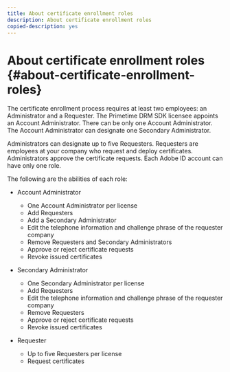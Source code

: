 ```yaml
---
title: About certificate enrollment roles
description: About certificate enrollment roles
copied-description: yes
---
```


# About certificate enrollment roles {#about-certificate-enrollment-roles}

The certificate enrollment process requires at least two employees: an Administrator and a Requester. The Primetime DRM SDK licensee appoints an Account Administrator. There can be only one Account Administrator. The Account Administrator can designate one Secondary Administrator.

Administrators can designate up to five Requesters. Requesters are employees at your company who request and deploy certificates. Administrators approve the certificate requests. Each Adobe ID account can have only one role.

The following are the abilities of each role:

* Account Administrator

    * One Account Administrator per license 
    * Add Requesters 
    * Add a Secondary Administrator 
    * Edit the telephone information and challenge phrase of the requester company 
    * Remove Requesters and Secondary Administrators 
    * Approve or reject certificate requests 
    * Revoke issued certificates

* Secondary Administrator

    * One Secondary Administrator per license 
    * Add Requesters 
    * Edit the telephone information and challenge phrase of the requester company 
    * Remove Requesters 
    * Approve or reject certificate requests 
    * Revoke issued certificates

* Requester

    * Up to five Requesters per license 
    * Request certificates

